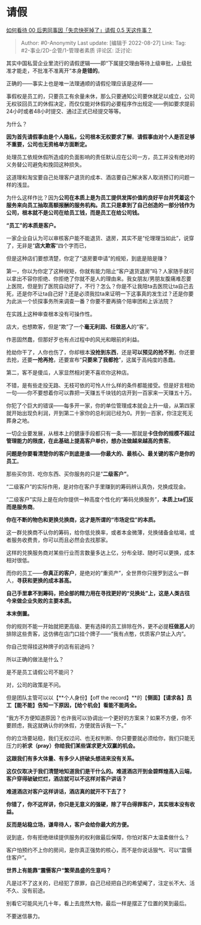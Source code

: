 # 请假
[如何看待 00 后男同事因「失恋快死掉了」请假 0.5 天这件事？](https://www.zhihu.com/question/550073179/answer/2647934829)

> Author: #0-Anonymity
> Last update: [编辑于 2022-08-27]
> Link:
> Tag: #2-事业/2D-企管/1-管理者素质
> 评论区:
> 泛讨论:

其实中国私营企业里流行的请假逻辑——即“下属提交理由等待上级审批，上级批准才能走，不批准不准离开“本身**是错的**。

正确的——事实上也是唯一法理通顺的请假伦理应该是这样——

事假权是员工的，只要员工有余量未休，那么只要通知公司要休就足以成立，公司无权驳回员工的休假决定，而仅仅能对休假的必要程序作出规定——例如要求提前24小时或者48小时提交、通过正式已经提交等等。

为什么？

**因为首先请假事由是个人隐私，公司根本无权要求了解**。**请假事由对个人是否足够不重要，公司也无资格单方面断定。**

处理员工依规休假所造成的负面影响的责任默认应在公司一方，员工并没有绝对的义务替公司避免和挽回这种损失。

这道理和淘宝要自己处理客户退货的成本、酒店要自己解决客人取消预订的问题一样的浅显。

为什么这样作比？因为**公司在本质上是为员工提供发挥价值的良好平台并凭着这个服务来向员工抽取高额报酬的服务机构。员工只是拿到了自己创造的一部分钱作为公司，根本就不是公司在给员工钱，而是员工在给公司钱。**

**“员工”的本质是客户。**

一家企业自认为可以审核客户能不能退货、退房，其实不是“伦理理当如此”，说穿了，无非是“**店大欺客**”四个字而已，

但是这种店们要想清楚，你定了“退房要申请”的规矩，到底是赔是赚？

第一，你以为你定了这种规矩，你就有能力阻止“客户退货退房”吗？人家随手就可以拿出不容你拒绝、你拒绝了你就不是人的理由来。我女朋友/男朋友腹痛难忍要上医院，但是到了医院自动好了，不行？怎么？你是不让我陪ta去医院让ta自己去死，还是你不让ta自己好？还是必须我拉ta来证明一下这事真的发生过？还是你要为此派一个侦探事务所来调查一番？你要不要再搞个陪审团和上诉法院？

在实践上这种审查根本没有可操作性。

店大，也想欺客，但是“欺”了一个**毫无利润、枉做恶人**的“客”。

作恶固然蠢，但那好歹也有点过程中的风光和眼前的利益。

抢劫你干了，人你也伤了，你却根本**没抢到东西**，还是**可以预见的抢不到**，你还要去抢，还要**一抢再抢**，还要宣布“**只要来了我都抢**”，这属于高纯度的愚蠢。

第二，客不是傻瓜，人家显然相对更不喜欢你这种店。

不错，是有些走投无路、无枝可依的可怜人什么样的条件都能接受。但是好言相劝一句——你不要想着你可以靠把一天赚五千块钱的店开到一百家来一天赚五十万。

你犯了个巨大的错误——每多开一家，你的单位管理成本就会上升一级，从第四家就开始出现负利润，开到第二十家你的总利润已经为0。开到一百家，你注定死无葬身之地。

一切企业要发展，从根本上的健康手段都只有一条——那就是**卡住你的规模不超过管理能力的限度，在此基础上提高客户单价，想办法做越来越高的贵客**。

**问题是你要看清楚你的客户到底是谁——你最大的、最核心、最关键的客户是你的员工**。

那些买你货、吃你东西、买你服务的只是“**二级客户”**。

“二级客户”的实际作用，是对你在客户手里赚到的筹码辨认真伪，兑换成现金。

“二级客户”实际上是在向你提供一种高度个性化的“筹码兑换服务”，**本质上ta们反而是服务商**。

**你在不断的物色和更换兑换商，这才是所谓的“市场定位”的本质。**

这一群兑换商不认你的筹码，给你低兑换率，或者本金微薄，兑换储备金枯竭，或者服务收费贵，你可以而且必然会去找那家。

这样的兑换服务商对某些行业而言数量多达上亿，分布全球、随时可以更换，成本相对很低。

而你的员工——**你真正的客户**，是绝对的“重资产”，全世界你只搜罗到这么一群人，**寻获和更换的成本甚高。**

**自己手里拿不到筹码，把全部的精力用在寻找更好的“兑换处”上，这是人类古往今来做企业失败的主要本质。**

**本末倒置。**

你的规则不能一开始就把更高级、更有选择的员工排除在外，更不必提**枉做恶人**的排除这些贵客，这仿佛在店门口挂个牌子——“我有点憨，优质客户禁止入内”。

你自己觉得挂这种牌子的店有前途吗？

所以正确的做法是什么？

是不是员工请假公司不能问？

对，公司的政策是不问。

但是团队主管可以以【**个人身份】【off the record】**的【**侧面】【请求各】员工【能不能】告知一下原因，【给个机会】看能不能两全。**

“我方不方便知道原因？也许我可以协调出一个更好的方案来？如果不方便，你不要顾虑，我这就确认你的休假，方便就告诉我一下。”

你的立场要站稳，我们无权过问、也无权判断、你只要要就必须给你，我们只能无压力的**祈求（pray）你给我们某些谋求更大双赢的机会。**

**这跟我们有多大体量、有多少人挤破头想进来没有关系。**

**这仅仅取决于我们清楚地知道我们是干什么的。难道酒店开到金碧辉煌高入云端，客户穿得破破烂烂，酒店就可以不这样对客户讲话？**

**难道酒店对客户这样讲话，酒店真的就开不下去了？**

**你错了，你不这样讲，你只是无意义的强硬，除了平白得罪客户，其实根本没有收益。**

**反而是站稳立场，谦卑待人，客户会给你最大的方便。**

说到底，你有拒绝继续提供服务的权利做最后保障，你怕对客户太温柔做什么？

客户怕预约不上你的房间，是你真正强势的核心，而不是你说话狠气、可以“震慑住客户”。

**世界上有能靠“震慑客户“繁荣昌盛的生意吗？**

凡是过不了这关的，已经犯了原罪，自己已经把自己的希望阉了，注定长不大、活不久、没有前途。

别看它可能风光几十年，看上去庞然大物，最后一样是摆正了位置的笑到最后。

不要迷信暴力。
